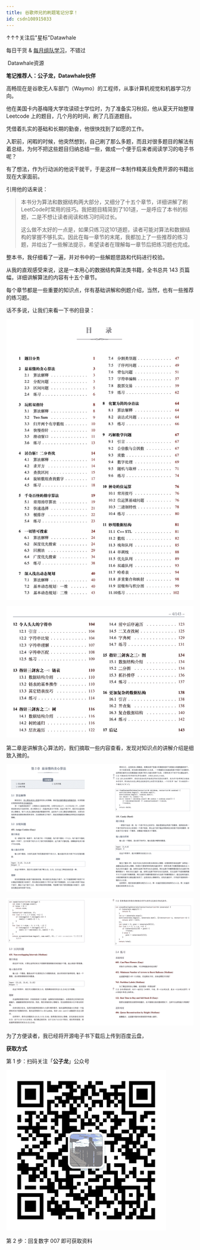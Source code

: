 ```yaml
---
title: 谷歌师兄的刷题笔记分享！
id: csdn108915033
---
```


↑↑↑关注后"星标"Datawhale

每日干货 & [每月组队学习](https://mp.weixin.qq.com/mp/appmsgalbum?__biz=MzIyNjM2MzQyNg%3D%3D&action=getalbum&album_id=1338040906536108033#wechat_redirect)，不错过

 Datawhale资源 

**笔记推荐人：公子龙，Datawhale伙伴**

高畅现在是谷歌无人车部门（Waymo）的工程师，从事计算机视觉和机器学习方向。

他在美国卡内基梅隆大学攻读硕士学位时，为了准备实习秋招，他从夏天开始整理 Leetcode 上的题目，几个月的时间，刷了几百道题目。

凭借着扎实的基础和长期的勤奋，他很快找到了如愿的工作。

入职前，闲暇的时候，他突然想到，自己刷了那么多题，而且对很多题目的解法有着总结，为何不把这些题目归纳总结一些，做成一个便于后来者阅读学习的电子书呢？

有了想法，作为行动派的他说干就干，于是这样一本制作精美且免费开源的书籍出现在大家面前。

引用他的话来说：

> 本书分为算法和数据结构两大部分，又细分了十五个章节，详细讲解了刷LeetCode时常用的技巧。我把题目精简到了101道，一是呼应了本书的标题，二是不想让读者阅读和练习时间过长。
> 
> 这么做不太好的一点是，如果只练习这101道题，读者可能对算法和数据结构的掌握不够扎实。因此在每一章节的末尾，我都加上了一些推荐的练习题，并给出了一些解法提示，希望读者在理解每一章节后把练习题也完成。

整本书，我仔细看了一遍，并对书中的一些解题思路和代码进行校验。

从我的直观感受来说，这是一本用心的数据结构算法类书籍，全书总共 143 页篇幅，详细讲解算法的内容有十五个章节。

每个章节都是一些重要的知识点，伴有基础讲解和例题介绍，当然，也有一些推荐的练习题。

话不多说，让我们来看一下书的目录：

![](../img/ecac60293e0b5499ec84d9c3df19f263.png)

![](../img/a83637c4fd6beb70e3343e0d6bceb88b.png)

第二章是讲解贪心算法的，我们摘取一些内容查看，发现对知识点的讲解介绍是细致入微的。

![](../img/254836a5de6a241f36fa08bc929d2955.png)

![](../img/6787faa81e42cdf8bbcb291a763065b6.png)

为了方便读者，我已经将开源电子书下载后上传到百度云盘，

**获取方式**

第 1 步：扫码关注「**公子龙**」公众号

![](../img/9e27e959933e23c803ea747e7df9ed02.png)

第 2 步：回复数字 007 即可获取资料